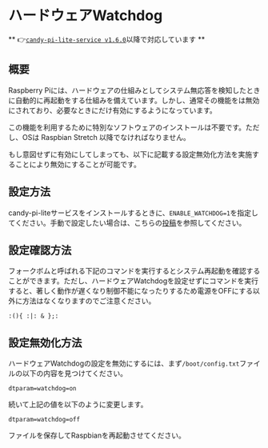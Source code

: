 <!-- toc -->

# ハードウェアWatchdog

** 👉[`candy-pi-lite-service v1.6.0`](https://forums.candy-line.io/t/v1-6-0/55)以降で対応しています **

## 概要

Raspberry Piには、ハードウェアの仕組みとしてシステム無応答を検知したときに自動的に再起動をする仕組みを備えています。しかし、通常その機能をは無効にされており、必要なときにだけ有効にするようになっています。

この機能を利用するために特別なソフトウェアのインストールは不要です。ただし、OSは Raspbian Stretch 以降でなければなりません。

もし意図せずに有効にしてしまっても、以下に記載する設定無効化方法を実施することにより無効にすることが可能です。

## 設定方法

candy-pi-liteサービスをインストールするときに、`ENABLE_WATCHDOG=1`を指定してください。手動で設定したい場合は、こちらの[投稿](https://www.raspberrypi.org/forums/viewtopic.php?t=175432#p1119436)を参照してください。

## 設定確認方法

フォークボムと呼ばれる下記のコマンドを実行するとシステム再起動を確認することができます。ただし、ハードウェアWatchdogを設定せずにコマンドを実行すると、著しく動作が遅くなり制御不能になったりするため電源をOFFにする以外に方法はなくなりますのでご注意ください。

```
:(){ :|: & };:
```

## 設定無効化方法

ハードウェアWatchdogの設定を無効にするには、まず`/boot/config.txt`ファイルの以下の内容を見つけてください。

```
dtparam=watchdog=on
```

続いて上記の値を以下のように変更します。

```
dtparam=watchdog=off
```

ファイルを保存してRaspbianを再起動させてください。
